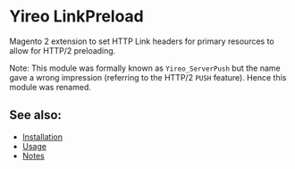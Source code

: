 # Yireo LinkPreload
Magento 2 extension to set HTTP Link headers for primary resources to allow for HTTP/2 preloading.

Note: This module was formally known as `Yireo_ServerPush` but the name gave a wrong impression (referring to the HTTP/2 `PUSH` feature). Hence this module was renamed.

## See also:
- [Installation](INSTALL.md)
- [Usage](USAGE.md)
- [Notes](NOTES.md)
